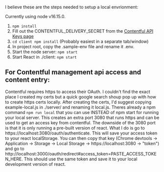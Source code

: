 I believe these are the steps needed to setup a local envrionment:

Currently using node v16.15.0.

1. `npm install`
2. Fill out the CONTENTFUL_DELIVERY_SECRET from the [Contentful API Keys page](https://app.contentful.com/spaces/73ald6l92kz4/api/keys/5BaafGMxncKTY4QubHvDlU)
3. `cd client npm install` (Probably easiest in a separate tab/window)
4. In project root, copy the .sample-env file and rename it .env.
5. Start the node server: `npm start`
6. Start React in ./client: `npm start`

## For Contentful management api access and content entry:

Contentful requires https to access their OAuth. I couldn't find the exact place I created my certs but a quick google search shoup pop up with how to create https certs locally. After creating the certs, I'd suggest copying example-local.js in ./server/ and renaming it local.js. Theres already a npm command `npm run local` that you can use INSTEAD of npm start for running your local server. This creates an extra port 3080 that runs https and can be used to get an access key from contentful. The downside of the 3080 port is that it is only running a pre-built version of react. What I do is go to https://localhost:3080/oauth/authenticate. This will save your access token to your react localStorage. You can then copy that key (Chrome devtools -> Application -> Storage -> Local Storage -> https://localhost:3080 -> "token") and go to http://localhost:3000/oauth/redirect#access_token=PASTE_ACCESS_TOKEN_HERE. This should use the same token and save it to your local development version of react.
